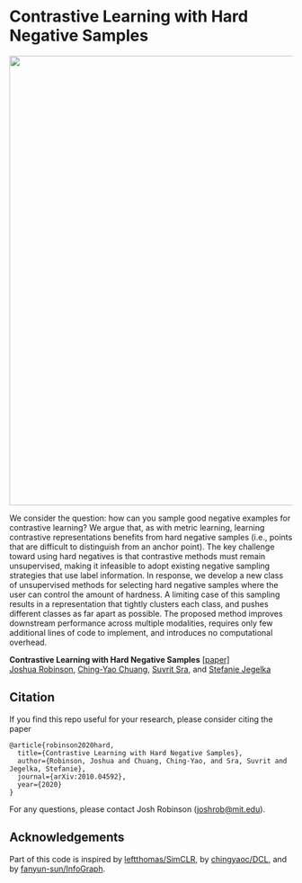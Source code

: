 # Contrastive Learning with Hard Negative Samples

<p align='center'>
<img src='https://github.com/joshr17/HCL/blob/main/figs/hard_sampling_schema.png?raw=true' width='800'/>
</p>

We consider the question: how can you sample good negative examples for contrastive
learning? We argue that, as with metric learning, learning contrastive representations
benefits from hard negative samples (i.e., points that are difficult to distinguish from
an anchor point). The key challenge toward using hard negatives is that contrastive
methods must remain unsupervised, making it infeasible to adopt existing negative
sampling strategies that use label information. In response, we develop a new class
of unsupervised methods for selecting hard negative samples where the user can
control the amount of hardness. A limiting case of this sampling results in a representation that tightly clusters each class, and pushes different classes as far apart as possible. The proposed method improves downstream performance across multiple
modalities, requires only few additional lines of code to implement, and introduces no
computational overhead.


**Contrastive Learning with Hard Negative Samples** [[paper]](https://arxiv.org/pdf/2010.04592)
<br/>
[Joshua Robinson](https://joshrobinson.mit.edu/), 
[Ching-Yao Chuang](https://chingyaoc.github.io/), 
[Suvrit Sra](http://web.mit.edu/torralba/www/), and
[Stefanie Jegelka](https://people.csail.mit.edu/stefje/)
<br/>


## Citation

If you find this repo useful for your research, please consider citing the paper

```
@article{robinson2020hard,
  title={Contrastive Learning with Hard Negative Samples},
  author={Robinson, Joshua and Chuang, Ching-Yao, and Sra, Suvrit and Jegelka, Stefanie},
  journal={arXiv:2010.04592},
  year={2020}
}
```
For any questions, please contact Josh Robinson (joshrob@mit.edu).

## Acknowledgements

Part of this code is inspired by [leftthomas/SimCLR](https://github.com/leftthomas/SimCLR), by [chingyaoc/DCL](https://github.com/chingyaoc/DCL), and by [fanyun-sun/InfoGraph](https://github.com/fanyun-sun/InfoGraph).
